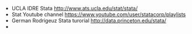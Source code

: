 - UCLA IDRE Stata http://www.ats.ucla.edu/stat/stata/
- Stat Youtube channel https://www.youtube.com/user/statacorp/playlists
- German Rodrigeuz Stata turorial http://data.princeton.edu/stata/
- 
